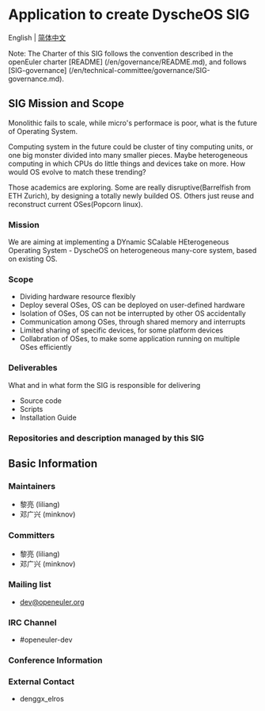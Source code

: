 
# Application to create DyscheOS SIG

English | [简体中文](./sig-DyscheOS_cn.md)


Note: The Charter of this SIG follows the convention described in the openEuler charter [README] (/en/governance/README.md), and follows [SIG-governance] (/en/technical-committee/governance/SIG-governance.md).

## SIG Mission and Scope

Monolithic fails to scale, while micro's performace is poor, what is the future of Operating System.

Computing system in the future could be cluster of tiny computing units, or one big monster divided into many smaller pieces. Maybe heterogeneous computing in which CPUs do little things and devices take on more. How would OS evolve to match these trending?

Those academics are exploring. Some are really disruptive(Barrelfish from ETH Zurich), by designing a totally newly builded OS. Others just reuse and reconstruct current OSes(Popcorn linux).

### Mission

We are aiming at implementing a DYnamic SCalable HEterogeneous Operating System - DyscheOS on heterogeneous many-core system, based on existing OS.

### Scope

- Dividing hardware resource flexibly
- Deploy several OSes, OS can be deployed on user-defined hardware
- Isolation of OSes, OS can not be interrupted by other OS accidentally
- Communication among OSes, through shared memory and interrupts
- Limited sharing of specific devices, for some platform devices
- Collabration of OSes, to make some application running on multiple OSes efficiently

### Deliverables

What and in what form the SIG is responsible for delivering
 
- Source code
- Scripts
- Installation Guide

### Repositories and description managed by this SIG


## Basic Information

### Maintainers
- 黎亮 (liliang)
- 邓广兴 (minknov)

### Committers
- 黎亮 (liliang)
- 邓广兴 (minknov)

### Mailing list
- dev@openeuler.org

### IRC Channel
- #openeuler-dev

### Conference Information


### External Contact
- denggx_elros
